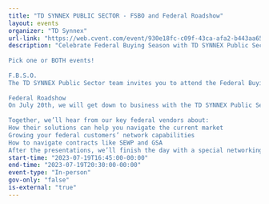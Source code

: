 ```yaml
---
title: "TD SYNNEX PUBLIC SECTOR - FSBO and Federal Roadshow"
layout: events
organizer: "TD Synnex"
url-link: "https://web.cvent.com/event/930e18fc-c09f-43ca-afa2-b443aa65d46a/summary"
description: "Celebrate Federal Buying Season with TD SYNNEX Public Sector and Prepare Your Federal Business with the Latest Insights from TD SYNNEX
 
Pick one or BOTH events!
 
F.B.S.O.
The TD SYNNEX Public Sector team invites you to attend the Federal Buying Season Opener on July 19th at the Stoney Town Winery in Leesburg, VA. This annual evening event will be held from 5:30pm to 8:30pm to give you a chance to relax and make valuable connections for the season ahead!
 
Federal Roadshow
On July 20th, we will get down to business with the TD SYNNEX Public Sector Federal Roadshow! We will kick-off the day at 10:00am with valuable information from our TD SYNNEX Public Sector team, Guest Speakers (Joanne Woytek, Program Director, SEWP), and vendors. Together, we will look ahead on how to succeed and ways we can collaborate on going farther in 2023!
 
Together, we’ll hear from our key federal vendors about:
How their solutions can help you navigate the current market
Growing your federal customers’ network capabilities
How to navigate contracts like SEWP and GSA
After the presentations, we’ll finish the day with a special networking event, cocktails and dinner"
start-time: "2023-07-19T16:45:00-00:00"
end-time: "2023-07-19T20:30:00-00:00"
event-type: "In-person"
gov-only: "false"
is-external: "true"
---
```

